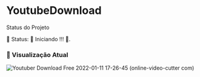 ﻿# YoutubeDownload

Status do Projeto

🚧 Status: 🚀 Iniciando !!! 🚧.


### 🎥 Visualização Atual

![Youtuber Download Free 2022-01-11 17-26-45 (online-video-cutter com)](https://user-images.githubusercontent.com/66011013/149016551-60bd3517-6a2d-4c5d-af8d-a03e8aa7ffe9.gif)

